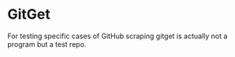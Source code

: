 # GitGet
For testing specific cases of GitHub scraping
gitget is actually not a program but a test repo.
